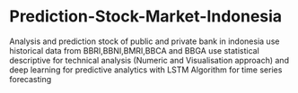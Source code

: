 # Prediction-Stock-Market-Indonesia
Analysis and prediction stock of public and private bank in indonesia use historical data from BBRI,BBNI,BMRI,BBCA and BBGA use statistical descriptive for technical analysis (Numeric and Visualisation approach) and deep learning for predictive analytics with LSTM Algorithm for time series forecasting
